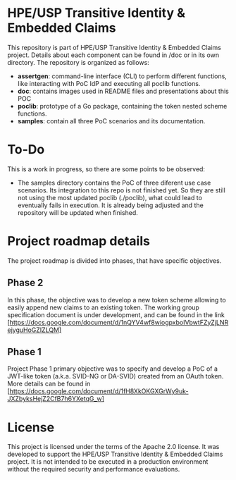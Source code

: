 # HPE/USP Transitive Identity & Embedded Claims
This repository is part of HPE/USP Transitive Identity & Embedded Claims project. Details about each component can be found in /doc or in its own directory. The repository is organized as follows:

- **assertgen**: command-line interface (CLI) to perform different functions, like interacting with PoC IdP and executing all poclib functions.
- **doc**: contains images used in README files and presentations about this POC
- **poclib**: prototype of a Go package, containing the token nested scheme functions.
- **samples**: contain all three PoC scenarios and its documentation.


# To-Do
This is a work in progress, so there are some points to be observed:
- The samples directory contains the PoC of three diferent use case scenarios. Its integration to this repo is not finished yet. So they are  still not using the most updated poclib (./poclib), what could lead to eventually fails in execution. It is already being adjusted and the repository will be updated when finished.

# Project roadmap details
The project roadmap is divided into phases, that have specific objectives.

## Phase 2
In this phase, the objective was to develop a new token scheme allowing to easily append new claims to an existing token. The working group specification document is under development, and can be found in the link [https://docs.google.com/document/d/1nQYV4wf8wiogpxboIVbwtFZyZjLNRejyguHoGZIZLQM]

## Phase 1
Project Phase 1 primary objective was to specify and develop a PoC of a JWT-like token (a.k.a. SVID-NG or DA-SVID) created from an OAuth token. More details can be found in [https://docs.google.com/document/d/1fH8XkOKGXGrWy9uk-JXZbyksHejZ2CfB7h6YXetqG_w]

# License
This project is licensed under the terms of the Apache 2.0 license. It was developed to support the HPE/USP Transitive Identity & Embedded Claims project. It is not intended to be executed in a production environment without the required security and performance evaluations.
